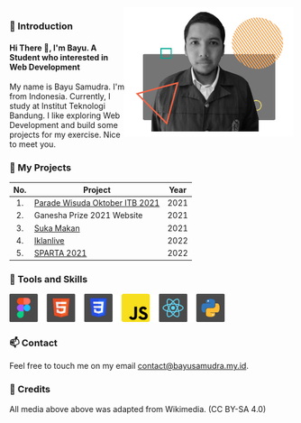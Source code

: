 <img src="assets/bayu.png" align="right" alt="My Picture" width="300px"/>

### 💬 Introduction

#### Hi There 👋, I'm Bayu. A Student who interested in Web Development

My name is Bayu Samudra. I'm from Indonesia. Currently, I study at Institut Teknologi Bandung. I like exploring Web Development and build some projects for my exercise. Nice to meet you.

### 🔭 My Projects

| No. | Project                                     | Year       |
|:---:| ------------------------------------------- |:----------:|
| 1.  | [Parade Wisuda Oktober ITB 2021](https://www.paradewisudaitb.com/) | 2021 |
| 2.  | Ganesha Prize 2021 Website | 2021 |
| 3.  | [Suka Makan](https://sukamakan.bayusamudra.my.id) | 2021 |
| 4.  | [Iklanlive](https://iklanlive.com/)         | 2022       |
| 5.  | [SPARTA 2021](https://spartahmif.com/)      | 2022       |

### 🌱 Tools and Skills
<img src="assets/Skills.png" alt="My Skill" height="50px"  />

### 📫 Contact
Feel free to touch me on my email [contact@bayusamudra.my.id](mailto:contact@bayusamudra.my.id).

### 📝 Credits
All media above above was adapted from Wikimedia. (CC BY-SA 4.0)

<!--
**bayusamudra5502/bayusamudra5502** is a ✨ _special_ ✨ repository because its `README.md` (this file) appears on your GitHub profile.

Here are some ideas to get you started:

- 🔭 I’m currently working on ...
- 🌱 I’m currently learning ...
- 👯 I’m looking to collaborate on ...
- 🤔 I’m looking for help with ...
- 💬 Ask me about ...
- 📫 How to reach me: ...
- 😄 Pronouns: ...
- ⚡ Fun fact: ...
-->
